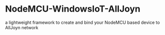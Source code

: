 # NodeMCU-WindowsIoT-AllJoyn
a lightweight framework to create and bind your NodeMCU based device to AllJoyn network
